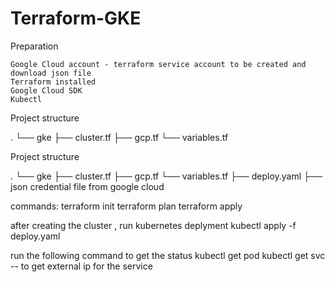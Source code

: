 # Terraform-GKE
Preparation



    Google Cloud account - terraform service account to be created and download json file
    Terraform installed
    Google Cloud SDK
    Kubectl

Project structure

.
└── gke
    ├── cluster.tf
    ├── gcp.tf
    └── variables.tf

Project structure

.
└── gke
    ├── cluster.tf
    ├── gcp.tf
    └── variables.tf
	├── deploy.yaml
    ├── json credential file from google cloud

commands:
terraform init
terraform plan 
terraform apply

after creating the cluster , run kubernetes deplyment
kubectl apply -f deploy.yaml

run the following command to get the status 
kubectl get pod
kubectl get svc -- to get external ip for the service


